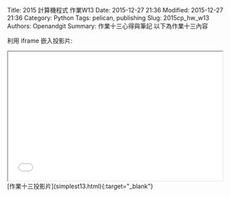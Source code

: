 Title: 2015 計算機程式 作業W13
Date: 2015-12-27 21:36
Modified: 2015-12-27 21:36
Category: Python
Tags: pelican, publishing
Slug: 2015cp_hw_w13 
Authors: Openandgit
Summary: 作業十三心得與筆記
以下為作業十三內容 

利用 iframe 嵌入投影片:

<iframe src="simplest13.html" width="500" height="300"></iframe>
<br / >
[作業十三投影片](simplest13.html){:target="_blank"}
